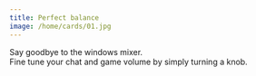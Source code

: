 ```yaml
---
title: Perfect balance
image: /home/cards/01.jpg
---
```


Say goodbye to the windows mixer.  
Fine tune your chat and game volume by simply turning a knob.
